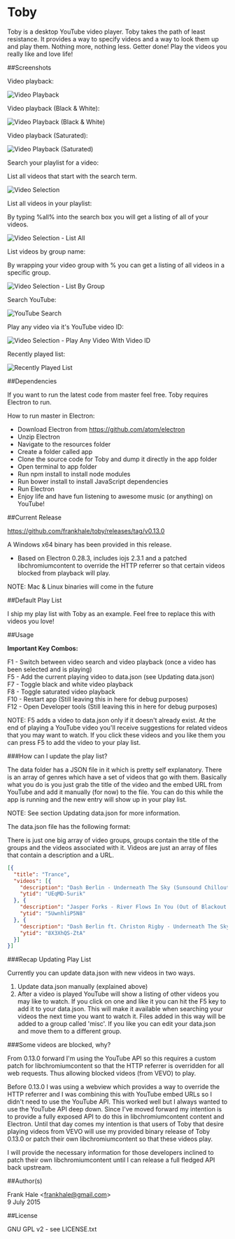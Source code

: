 Toby
====

Toby is a desktop YouTube video player. Toby takes the path of least resistance.
It provides a way to specify videos and a way to look them up and play them.
Nothing more, nothing less. Getter done! Play the videos you really like and
love life!

##Screenshots

Video playback:

<img src="screenshots/toby-video-playback.png" alt="Video Playback" />

Video playback (Black & White):

<img src="screenshots/toby-video-playback-black-and-white.png" alt="Video Playback (Black & White)"/>

Video playback (Saturated):

<img src="screenshots/toby-video-playback-saturated.png" alt="Video Playback (Saturated)"/>

Search your playlist for a video:

List all videos that start with the search term.

<img src="screenshots/toby-video-search.png" alt="Video Selection"/>

List all videos in your playlist:

By typing %all% into the search box you will get a listing of all of your
videos.

<img src="screenshots/toby-video-search-all.png" alt="Video Selection - List All"/>

List videos by group name:

By wrapping your video group with % you can get a listing of all videos in a
specific group.

<img src="screenshots/toby-video-search-by-group.png" alt="Video Selection - List By Group"/>

Search YouTube:

<img src="screenshots/toby-youtube-search.png" alt="YouTube Search"/>

Play any video via it's YouTube video ID:

<img src="screenshots/toby-play-video-with-id.png" alt="Video Selection - Play Any Video With Video ID"/>

Recently played list:

<img src="screenshots/toby-recently-played.png" alt="Recently Played List"/>

##Dependencies

If you want to run the latest code from master feel free. Toby requires
Electron to run.

How to run master in Electron:

- Download Electron from https://github.com/atom/electron
- Unzip Electron
- Navigate to the resources folder
- Create a folder called app
- Clone the source code for Toby and dump it directly in the app folder
- Open terminal to app folder
- Run npm install to install node modules
- Run bower install to install JavaScript dependencies
- Run Electron
- Enjoy life and have fun listening to awesome music (or anything) on YouTube!

##Current Release

https://github.com/frankhale/toby/releases/tag/v0.13.0

A Windows x64 binary has been provided in this release.

- Based on Electron 0.28.3, includes iojs 2.3.1 and a patched libchromiumcontent
to override the HTTP referrer so that certain videos blocked from playback will
play.

NOTE: Mac & Linux binaries will come in the future

##Default Play List

I ship my play list with Toby as an example. Feel free to replace this with
videos you love!

##Usage

**Important Key Combos:**

F1 - Switch between video search and video playback (once a video has been selected and is playing)  
F5 - Add the current playing video to data.json (see Updating data.json)  
F7 - Toggle black and white video playback  
F8 - Toggle saturated video playback  
F10 - Restart app (Still leaving this in here for debug purposes)  
F12 - Open Developer tools (Still leaving this in here for debug purposes)

NOTE: F5 adds a video to data.json only if it doesn't already exist. At the end
of playing a YouTube video you'll receive suggestions for related videos that you
may want to watch. If you click these videos and you like them you can press F5
to add the video to your play list.

###How can I update the play list?

The data folder has a JSON file in it which is pretty self explanatory. There
is an array of genres which have a set of videos that go with them. Basically
what you do is you just grab the title of the video and the embed URL from
YouTube and add it manually (for now) to the file. You can do this while the
app is running and the new entry will show up in your play list.

NOTE: See section Updating data.json for more information.

The data.json file has the following format:

There is just one big array of video groups, groups contain the title of the
groups and the videos associated with it. Videos are just an array of files
that contain a description and a URL.

```json
[{  
  "title": "Trance",
  "videos": [{
    "description": "Dash Berlin - Underneath The Sky (Sunsound Chillout Remix)",
    "ytid": "UEqMD-5urik"
  }, {
    "description": "Jasper Forks - River Flows In You (Out of Blackout Vocal Edit) [HD]",
    "ytid": "5UwnhliP5N8"
  }, {
    "description": "Dash Berlin ft. Christon Rigby - Underneath The Sky (ASOT 667 Official Preview) #WeAre",
    "ytid": "8X3XhQS-ZtA"
  }]
}]
```

###Recap Updating Play List

Currently you can update data.json with new videos in two ways.

1. Update data.json manually (explained above)
2. After a video is played YouTube will show a listing of other videos you may
   like to watch. If you click on one and like it you can hit the F5 key to add
   it to your data.json. This will make it available when searching your videos
   the next time you want to watch it. Files added in this way will be added to
   a group called 'misc'. If you like you can edit your data.json and move them
   to a different group.

###Some videos are blocked, why?

From 0.13.0 forward I'm using the YouTube API so this requires a custom patch for
libchromiumcontent so that the HTTP referrer is overridden for all web requests.
Thus allowing blocked videos (from VEVO) to play.

Before 0.13.0 I was using a webview which provides a way to override the HTTP
referrer and I was combining this with YouTube embed URLs so I didn't need to use
the YouTube API. This worked well but I always wanted to use the YouTube API deep
down. Since I've moved forward my intention is to provide a fully exposed API to
do this in libchromiumcontent content and Electron. Until that day comes my intention
is that users of Toby that desire playing videos from VEVO will use my provided
binary release of Toby 0.13.0 or patch their own libchromiumcontent so that these
videos play.

I will provide the necessary information for those developers inclined to patch
their own libchromiumcontent until I can release a full fledged API back upstream.

##Author(s)

Frank Hale &lt;frankhale@gmail.com&gt;  
9 July 2015

##License

GNU GPL v2 - see LICENSE.txt
